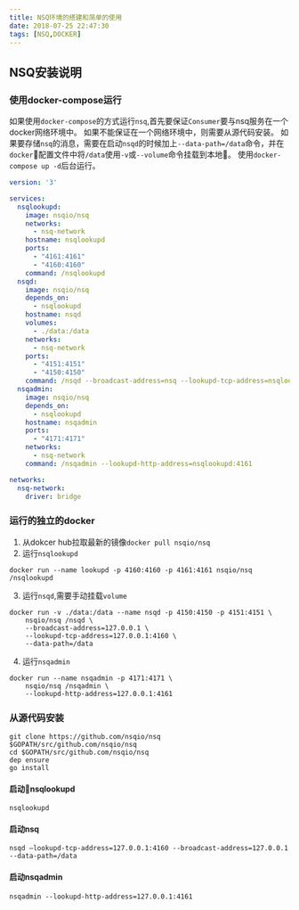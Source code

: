```yaml
---
title: NSQ环境的搭建和简单的使用
date: 2018-07-25 22:47:30
tags: [NSQ,DOCKER]
---
```


## NSQ安装说明

### 使用docker-compose运行
如果使用`docker-compose`的方式运行`nsq`,首先要保证`Consumer`要与nsq服务在一个docker网络环境中。
如果不能保证在一个网络环境中，则需要从源代码安装。
如果要存储`nsq`的消息，需要在启动`nsqd`的时候加上`--data-path=/data`命令，并在`docker`配置文件中将`/data`使用`-v`或`--volume`命令挂载到本地。
使用`docker-compose up -d`后台运行。

```yaml
version: '3'

services:
  nsqlookupd:
    image: nsqio/nsq
    networks:
      - nsq-network
    hostname: nsqlookupd
    ports:
      - "4161:4161"
      - "4160:4160"
    command: /nsqlookupd
  nsqd:
    image: nsqio/nsq
    depends_on:
      - nsqlookupd
    hostname: nsqd
    volumes:
      - ./data:/data
    networks:
      - nsq-network
    ports:
      - "4151:4151"
      - "4150:4150"
    command: /nsqd --broadcast-address=nsq --lookupd-tcp-address=nsqlookupd:4160 --data-path=/data
  nsqadmin:
    image: nsqio/nsq
    depends_on:
      - nsqlookupd
    hostname: nsqadmin
    ports:
      - "4171:4171"
    networks:
      - nsq-network
    command: /nsqadmin --lookupd-http-address=nsqlookupd:4161

networks:
  nsq-network:
    driver: bridge
```

### 运行的独立的docker
1. 从dokcer hub拉取最新的镜像`docker pull nsqio/nsq`
2. 运行`nsqlookupd`
```shell
docker run --name lookupd -p 4160:4160 -p 4161:4161 nsqio/nsq /nsqlookupd
```
3. 运行`nsqd`,需要手动挂载`volume`
```shell
docker run -v ./data:/data --name nsqd -p 4150:4150 -p 4151:4151 \
    nsqio/nsq /nsqd \
    --broadcast-address=127.0.0.1 \
    --lookupd-tcp-address=127.0.0.1:4160 \
    --data-path=/data
```
4. 运行`nsqadmin`
```shell
docker run --name nsqadmin -p 4171:4171 \
    nsqio/nsq /nsqadmin \
    --lookupd-http-address=127.0.0.1:4161
```

### 从源代码安装

```shell
git clone https://github.com/nsqio/nsq $GOPATH/src/github.com/nsqio/nsq
cd $GOPATH/src/github.com/nsqio/nsq
dep ensure
go install
```

#### 启动nsqlookupd

```shell
nsqlookupd
```
#### 启动nsq

```shell
nsqd –lookupd-tcp-address=127.0.0.1:4160 --broadcast-address=127.0.0.1 --data-path=/data 
```

#### 启动nsqadmin

```shell
nsqadmin --lookupd-http-address=127.0.0.1:4161
```
